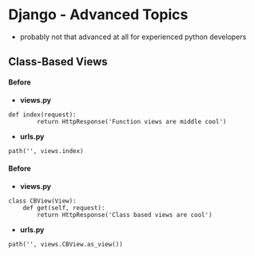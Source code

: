# Django - Advanced Topics
* probably not that advanced at all for experienced python developers

## Class-Based Views

#### Before
* **views.py**
```
def index(request):
		return HttpResponse('Function views are middle cool')
```
* **urls.py**
```
path('', views.index)
```

#### Before
* **views.py**
```
class CBView(View):
	def get(self, request):
		return HttpResponse('Class based views are cool')
```
* **urls.py**
```
path('', views.CBView.as_view())
```
